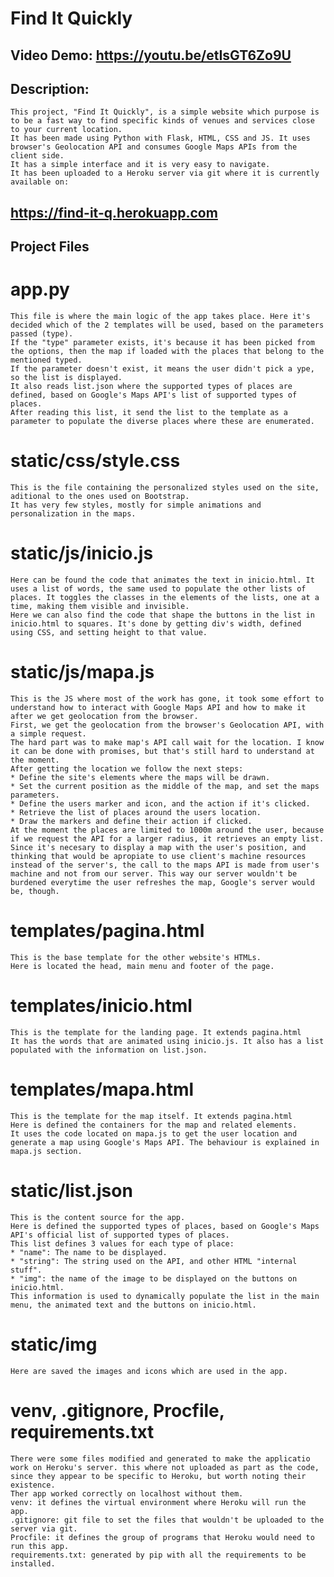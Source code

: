 # Find It Quickly


## Video Demo: https://youtu.be/etIsGT6Zo9U


## Description:
	This project, "Find It Quickly", is a simple website which purpose is to be a fast way to find specific kinds of venues and services close to your current location.
	It has been made using Python with Flask, HTML, CSS and JS. It uses browser's Geolocation API and consumes Google Maps APIs from the client side.
	It has a simple interface and it is very easy to navigate.
	It has been uploaded to a Heroku server via git where it is currently available on:
##	https://find-it-q.herokuapp.com


## Project Files

# app.py
	This file is where the main logic of the app takes place. Here it's decided which of the 2 templates will be used, based on the parameters passed (type).
	If the "type" parameter exists, it's because it has been picked from the options, then the map if loaded with the places that belong to the mentioned typed.
	If the parameter doesn't exist, it means the user didn't pick a ype, so the list is displayed.
	It also reads list.json where the supported types of places are defined, based on Google's Maps API's list of supported types of places.
	After reading this list, it send the list to the template as a parameter to populate the diverse places where these are enumerated.

# static/css/style.css
	This is the file containing the personalized styles used on the site, aditional to the ones used on Bootstrap.
	It has very few styles, mostly for simple animations and personalization in the maps.

# static/js/inicio.js
	Here can be found the code that animates the text in inicio.html. It uses a list of words, the same used to populate the other lists of places. It toggles the classes in the elements of the lists, one at a time, making them visible and invisible.
	Here we can also find the code that shape the buttons in the list in inicio.html to squares. It's done by getting div's width, defined using CSS, and setting height to that value.

# static/js/mapa.js
	This is the JS where most of the work has gone, it took some effort to understand how to interact with Google Maps API and how to make it after we get geolocation from the browser.
	First, we get the geolocation from the browser's Geolocation API, with a simple request.
	The hard part was to make map's API call wait for the location. I know it can be done with promises, but that's still hard to understand at the moment.
	After getting the location we follow the next steps:
	* Define the site's elements where the maps will be drawn.
	* Set the current position as the middle of the map, and set the maps parameters.
	* Define the users marker and icon, and the action if it's clicked.
	* Retrieve the list of places around the users location.
	* Draw the markers and define their action if clicked.
	At the moment the places are limited to 1000m around the user, because if we request the API for a larger radius, it retrieves an empty list.
	Since it's necesary to display a map with the user's position, and thinking that would be apropiate to use client's machine resources instead of the server's, the call to the maps API is made from user's machine and not from our server. This way our server wouldn't be burdened everytime the user refreshes the map, Google's server would be, though.

# templates/pagina.html
	This is the base template for the other website's HTMLs.
	Here is located the head, main menu and footer of the page.

# templates/inicio.html
	This is the template for the landing page. It extends pagina.html
	It has the words that are animated using inicio.js. It also has a list populated with the information on list.json.

# templates/mapa.html
	This is the template for the map itself. It extends pagina.html
	Here is defined the containers for the map and related elements.
	It uses the code located on mapa.js to get the user location and generate a map using Google's Maps API. The behaviour is explained in  mapa.js section.

# static/list.json
	This is the content source for the app.
	Here is defined the supported types of places, based on Google's Maps API's official list of supported types of places.
	This list defines 3 values for each type of place:
	* "name": The name to be displayed.
	* "string": The string used on the API, and other HTML "internal stuff".
	* "img": the name of the image to be displayed on the buttons on inicio.html.
	This information is used to dynamically populate the list in the main menu, the animated text and the buttons on inicio.html.

# static/img
	Here are saved the images and icons which are used in the app.

# venv, .gitignore, Procfile, requirements.txt
	There were some files modified and generated to make the applicatio work on Heroku's server. this where not uploaded as part as the code, since they appear to be specific to Heroku, but worth noting their existence.
	Ther app worked correctly on localhost without them.
	venv: it defines the virtual environment where Heroku will run the app.
	.gitignore: git file to set the files that wouldn't be uploaded to the server via git.
	Procfile: it defines the group of programs that Heroku would need to run this app.
	requirements.txt: generated by pip with all the requirements to be installed.